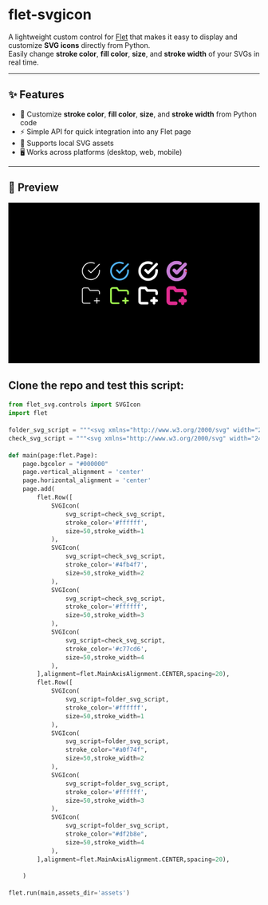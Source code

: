 # flet-svgicon

A lightweight custom control for [Flet](https://flet.dev/) that makes it easy to display and customize **SVG icons** directly from Python.  
Easily change **stroke color**, **fill color**, **size**, and **stroke width** of your SVGs in real time.

---

## ✨ Features
- 🎨 Customize **stroke color**, **fill color**, **size**, and **stroke width** from Python code
- ⚡ Simple API for quick integration into any Flet page
- 📁 Supports local SVG assets
- 🖥️ Works across platforms (desktop, web, mobile)

---
## 📸 Preview
![SVGIcon demo](assets/screenshot.png)

## Clone the repo and test this script:
```python
from flet_svg.controls import SVGIcon
import flet

folder_svg_script = """<svg xmlns="http://www.w3.org/2000/svg" width="24" height="24" viewBox="0 0 24 24" fill="none" stroke="#000000" stroke-width="2" stroke-linecap="round" stroke-linejoin="round"><path d="M11 21H4a2 2 0 0 1-2-2V5c0-1.1.9-2 2-2h5l2 3h9a2 2 0 0 1 2 2v2M19 15v6M16 18h6"/></svg>"""
check_svg_script = """<svg xmlns="http://www.w3.org/2000/svg" width="24" height="24" viewBox="0 0 24 24" fill="none" stroke="#000000" stroke-width="2" stroke-linecap="round" stroke-linejoin="round"><path d="M22 11.08V12a10 10 0 1 1-5.93-9.14"></path><polyline points="22 4 12 14.01 9 11.01"></polyline></svg>"""

def main(page:flet.Page):
    page.bgcolor = "#000000"
    page.vertical_alignment = 'center'
    page.horizontal_alignment = 'center'
    page.add(
        flet.Row([
            SVGIcon(
                svg_script=check_svg_script,
                stroke_color='#ffffff',
                size=50,stroke_width=1
            ),
            SVGIcon(
                svg_script=check_svg_script,
                stroke_color='#4fb4f7',
                size=50,stroke_width=2
            ),
            SVGIcon(
                svg_script=check_svg_script,
                stroke_color='#ffffff',
                size=50,stroke_width=3
            ),
            SVGIcon(
                svg_script=check_svg_script,
                stroke_color='#c77cd6',
                size=50,stroke_width=4
            ),
        ],alignment=flet.MainAxisAlignment.CENTER,spacing=20),
        flet.Row([
            SVGIcon(
                svg_script=folder_svg_script,
                stroke_color='#ffffff',
                size=50,stroke_width=1
            ),
            SVGIcon(
                svg_script=folder_svg_script,
                stroke_color="#a0f74f",
                size=50,stroke_width=2
            ),
            SVGIcon(
                svg_script=folder_svg_script,
                stroke_color='#ffffff',
                size=50,stroke_width=3
            ),
            SVGIcon(
                svg_script=folder_svg_script,
                stroke_color="#df2b8e",
                size=50,stroke_width=4
            ),
        ],alignment=flet.MainAxisAlignment.CENTER,spacing=20),
        
    )

flet.run(main,assets_dir='assets')
```